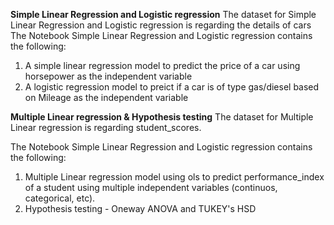 **Simple Linear Regression and Logistic regression**
The dataset for Simple Linear Regression and Logistic regression is regarding the details of cars
The Notebook Simple Linear Regression and Logistic regression contains the following:
  1) A simple linear regression model to predict the price of a car using horsepower as the independent variable
  2) A logistic regression model to preict if a car is of type gas/diesel based on Mileage as the independent variable

**Multiple Linear regression & Hypothesis testing**
The dataset for Multiple Linear regression is regarding student_scores.

The Notebook Simple Linear Regression and Logistic regression contains the following:
  1) Multiple Linear regression model using ols to predict performance_index of a student using multiple independent variables (continuos, categorical, etc).
  2) Hypothesis testing - Oneway ANOVA and TUKEY's HSD
